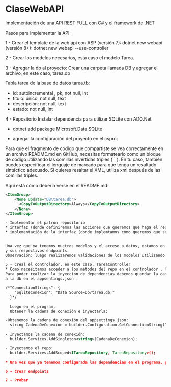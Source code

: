 # ClaseWebAPI
Implementación de una API REST FULL con C# y el framework de .NET

Pasos para implementar la API:

1 - Crear el template de la web api con ASP
    (versión 7): dotnet new webapi
    (versión 8+): dotnet new webapi --use-controller

2 - Crear los modelos necesarios, esta caso el modelo Tarea.

3 - Agregar la db al proyecto: 
    Crear una carpeta llamada DB y agregar el archivo, en este caso, tarea.db

Tabla tarea de la base de datos tarea.tb:
* id: autoincremental , pk, not null, int
* titulo: único, not null, text
* descripción: not null, text
* estado: not null, int

4 - Repositorio
 Instalar dependencia para utilizar SQLite con ADO.Net
- dotnet add package Microsoft.Data.SQLite

- agregar la configuración del proyecto en el  csproj


Para que el fragmento de código que compartiste se vea correctamente en un archivo README.md en GitHub, necesitas formatearlo como un bloque de código utilizando las comillas invertidas triples (```). En tu caso, también puedes especificar el lenguaje de marcado para que tenga un resaltado sintáctico adecuado. Si quieres resaltar el XML, utiliza xml después de las comillas triples.

Aquí está cómo debería verse en el README.md:

```xml
<ItemGroup>
    <None Update="DB\tarea.db">
      <CopyToOutputDirectory>Always</CopyToOutputDirectory>
    </None>
</ItemGroup>

- Implementar el patrón repositorio
* interfaz (donde definiremos las acciones que queremos que haga el repo)
* implementación de la interfaz (donde implemtamos como queremos que se realicen esas acciones)


Una vez que ya tenemos nuetros modelos y el acceso a datos, estamos en condiciones de crear el controlador
y sus respectivos endpoints.
Observación: luego realizaremos validaciones de los modelos utilizando viewmodels.

5 - Creal el controlador, en este caso, TareaController
* Como necesitamos acceder a los métodos del repo en el controlador , lo inyectamos.
Para poder realizar la inyeccion de dependencias debemos guardar la cadena de conexión 
a la db en el appsentings.json : 

/*"ConnectionStrings": {
    "SqliteConexion": "Data Source=Db/tarea.db;"
  }*/

  Luego en el program:
  Obtener la cadena de conexión e inyectarla:

-Obtenemos la cadena de conexión del appsettings.json:
  string CadenaDeConexion = builder.Configuration.GetConnectionString("SqliteConexion")!.ToString();

- Inyectamos la cadena de conexión:
  builder.Services.AddSingleton<string>(CadenaDeConexion);

- Inyectamos el repo:
  builder.Services.AddScoped<ITareaRepository, TareaRepository>();

* Una vez que ya tenemos configurada las dependencias en el programa, podemos inyectarla el repo en el controlador.

6 - Crear endpoints

7 - Probar



